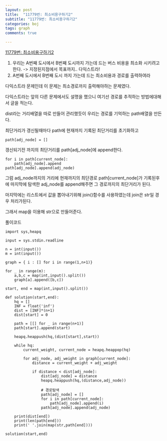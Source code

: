 ```yaml
---
layout: post
title:  "11779번: 최소비용구하기2"
subtitle: "11779번: 최소비용구하기2"
categories: boj
tags: graph
comments: true

---
```


[11779번: 최소비용구하기2](https://www.acmicpc.net/problem/11779)

1. 우리는 A번째 도시에서 B번째 도시까지 가는데 드는 버스 비용을 최소화 시키려고 한다. -> 지정된지점에서 목표까지.. 다익스트라!
2. A번째 도시에서 B번째 도시 까지 가는데 드는 최소비용과 경로를 출력하여라

다익스트라 문제인데 이 문제는 최소경로까지 출력해야하는 문제였다.

다익스트라는 앞의 다른 문제에서도 설명을 했으니 여기선 경로를 추적하는 방법에대해서 글을 적는다.

dist라는 거리배열을 따로 만들어 관리했듯이 우리는 경로를 기억하는 path배열을 만든다.

최단거리가 갱신될때마다 path에 현재까지 기록된 최단거리를 초기화하고 
```
path[adj_node] = []
```
갱신되기전 까지의 최단거리를 path[adj_node]에 append한다.
```
for i in path[current_node]:
    path[adj_node].append
path[adj_node].append(adj_node)
```
그럼 adj_node까지의 거리에 현재까지의 최단경로 path[current_node]가 기록된후에
마지막에 탐색한 adj_node를 append해주면 그 경로까지의 최단거리가 된다.

마지막에는 리스트에서 값을 뽑아내기위해 join()함수를 사용하였는데 join은 str일 경우 처리가된다.

그래서 map을 이용해 str으로 만들어준다.

풀이코드
```
import sys,heapq

input = sys.stdin.readline

n = int(input())
m = int(input())

graph = { i : [] for i in range(1,n+1)}

for _ in range(m):
    a,b,c = map(int,input().split())
    graph[a].append([b,c])

start, end = map(int,input().split())

def solution(start,end):
    hq = []
    INF = float('inf')
    dist = [INF]*(n+1)
    dist[start] = 0
    
    path = [[] for _ in range(n+1)]
    path[start].append(start)
    
    heapq.heappush(hq,(dist[start],start))

    while hq:
        current_weight, current_node = heapq.heappop(hq)

        for adj_node, adj_weight in graph[current_node]:
            distance = current_weight + adj_weight

            if distance < dist[adj_node]:
                dist[adj_node] = distance
                heapq.heappush(hq,(distance,adj_node))

                # 경로탐색
                path[adj_node] = []
                for i in path[current_node]:
                    path[adj_node].append(i)
                path[adj_node].append(adj_node)
    
    print(dist[end])
    print(len(path[end]))
    print(' '.join(map(str,path[end])))

solution(start,end)
```